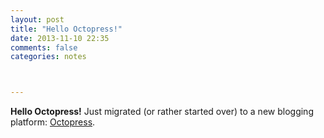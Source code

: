 ```yaml
---
layout: post
title: "Hello Octopress!"
date: 2013-11-10 22:35
comments: false
categories: notes



---
```

**Hello Octopress!** 
Just migrated (or rather started over) to a new blogging platform: [Octopress](http://octopress.org). 
